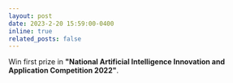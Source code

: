```yaml
---
layout: post
date: 2023-2-20 15:59:00-0400
inline: true
related_posts: false
---
```


Win first prize in **"National Artificial Intelligence Innovation and Application Competition 2022"**.
